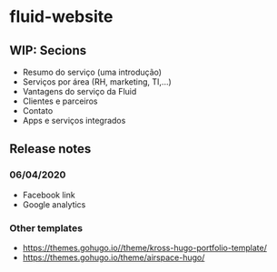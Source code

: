 # fluid-website

## WIP: Secions

- Resumo do serviço (uma introdução)
- Serviços por área (RH, marketing, TI,...)
- Vantagens do serviço da Fluid
- Clientes e parceiros
- Contato
- Apps e serviços integrados
## Release notes

### 06/04/2020

- Facebook link
- Google analytics


### Other templates

- https://themes.gohugo.io//theme/kross-hugo-portfolio-template/
- https://themes.gohugo.io/theme/airspace-hugo/
